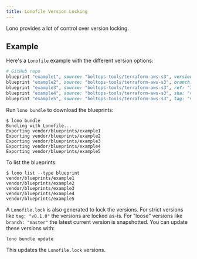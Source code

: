 ```yaml
---
title: Lonofile Version Locking
---
```


Lono provides a lot of control over version locking.

## Example

Here's a `Lonofile` example with the different version options:

```ruby
# GitHub repo
blueprint "example1", source: "boltops-tools/terraform-aws-s3", version: "master"
blueprint "example2", source: "boltops-tools/terraform-aws-s3", branch: "master"
blueprint "example3", source: "boltops-tools/terraform-aws-s3", ref: "3a414a39"
blueprint "example4", source: "boltops-tools/terraform-aws-s3", sha: "c1d04816"
blueprint "example5", source: "boltops-tools/terraform-aws-s3", tag: "v0.1.0"
```

Run `lono bundle` to download the blueprints:

    $ lono bundle
    Bundling with Lonofile...
    Exporting vendor/blueprints/example1
    Exporting vendor/blueprints/example2
    Exporting vendor/blueprints/example3
    Exporting vendor/blueprints/example4
    Exporting vendor/blueprints/example5

To list the blueprints:

    $ lono list --type blueprint
    vendor/blueprints/example1
    vendor/blueprints/example2
    vendor/blueprints/example3
    vendor/blueprints/example4
    vendor/blueprints/example5

A `Lonofile.lock` is also generated to lock the versions. For strict versions like `tag: "v0.1.0"` the versions are locked as-is. For "loose" versions like `branch: "master"` the latest current version is snapshotted.  You can update these versions with:

    lono bundle update

This updates the `Lonofile.lock` versions.

